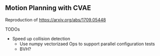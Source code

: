 ## Motion Planning with CVAE

Reproduction of https://arxiv.org/abs/1709.05448

TODOs
- Speed up collision detection
    - Use numpy vectorizaed Ops to support parallel configuration tests
    - BVH?
